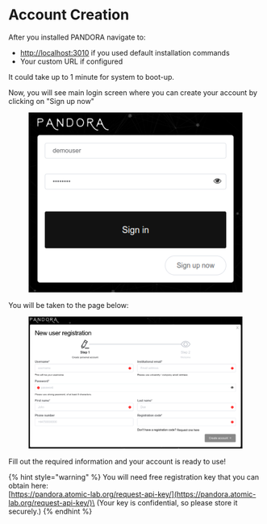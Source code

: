 # Account Creation

After you installed PANDORA navigate to:

* [http://localhost:3010](http://localhost:3010) if you used default installation commands
* Your custom URL if configured

It could take up to 1 minute for system to boot-up.

Now, you will see main login screen where you can create  your account by clicking on "Sign up now"

<figure><img src="../../.gitbook/assets/login.png" alt=""><figcaption></figcaption></figure>

You will be taken to the page below:&#x20;

<figure><img src="../../.gitbook/assets/register.png" alt=""><figcaption></figcaption></figure>

Fill out the required information and your account is ready to use!&#x20;

{% hint style="warning" %}
You will need free registration key that you can obtain here:\
[https://pandora.atomic-lab.org/request-api-key/](https://pandora.atomic-lab.org/request-api-key/)\
(Your key is confidential, so please store it securely.)
{% endhint %}
